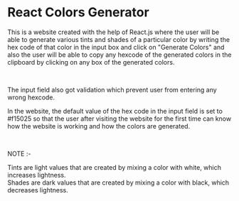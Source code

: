 # React Colors Generator

This is a website created with the help of React.js where the user will be able to generate various tints and shades of a particular color by writing the hex code of that color in the input box and click on "Generate Colors" and also the user will be able to copy any hexcode of the generated colors in the clipboard by clicking on any box of the generated colors.

<br />

The input field also got validation which prevent user from entering any wrong hexcode.


In the website, the default value of the hex code in the input field is set to #f15025 so that the user after visiting the website for the first time can know how the website is working and how the colors are generated.

<br />

NOTE :- 

Tints are light values that are created by mixing a color with white, which increases lightness. 
<br />
Shades are dark values that are created by mixing a color with black, which decreases lightness.
